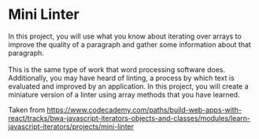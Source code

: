 <h1>Mini Linter</h1>
In this project, you will use what you know about iterating over arrays to improve the quality of a paragraph and gather some information about that paragraph.
<br>
<br>
This is the same type of work that word processing software does. Additionally, you may have heard of linting, a process by which text is evaluated and improved by an application. In this project, you will create a miniature version of a linter using array methods that you have learned.

Taken from https://www.codecademy.com/paths/build-web-apps-with-react/tracks/bwa-javascript-iterators-objects-and-classes/modules/learn-javascript-iterators/projects/mini-linter
